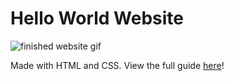 # Hello World Website

![finished website gif](https://firebasestorage.googleapis.com/v0/b/hackpost-guide.appspot.com/o/uploads%2FMdLIqvXX6MVEoEvXreKXkMifHBi1%2F1716753170548.gif)

Made with HTML and CSS. View the full guide [here](https://www.hackpost.guide/users/thunderbird/post-769797160-how-to-make-a-personal-website-from-scratch)!
